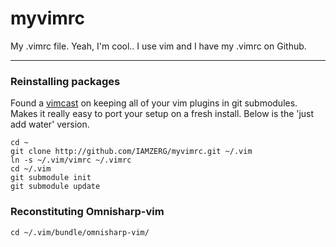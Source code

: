# myvimrc
My .vimrc file.  Yeah, I'm cool.. I use vim and I have my .vimrc on Github.


---
### Reinstalling packages

Found a [vimcast](http://vimcasts.org/episodes/synchronizing-plugins-with-git-submodules-and-pathogen/) on keeping all of your vim plugins in git submodules. Makes it really easy to port your setup on a fresh install.
Below is the 'just add water' version.

```
cd ~
git clone http://github.com/IAMZERG/myvimrc.git ~/.vim
ln -s ~/.vim/vimrc ~/.vimrc
cd ~/.vim
git submodule init
git submodule update

```

### Reconstituting Omnisharp-vim
```
cd ~/.vim/bundle/omnisharp-vim/

```

